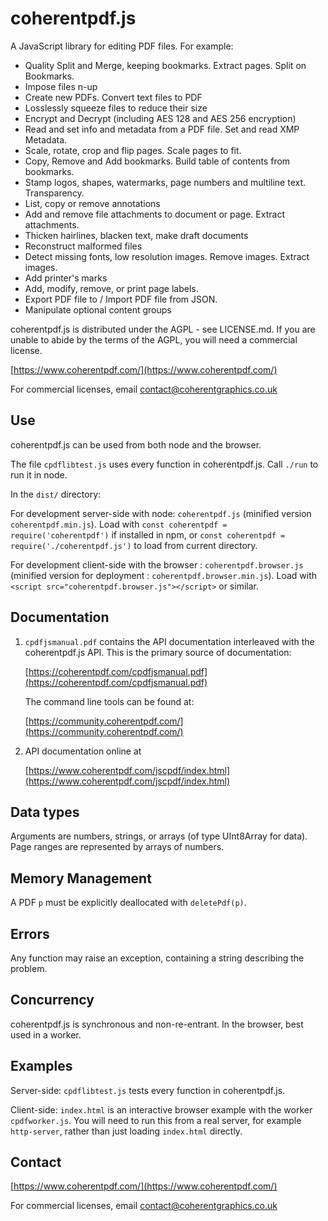 coherentpdf.js
==============

A JavaScript library for editing PDF files. For example:

- Quality Split and Merge, keeping bookmarks. Extract pages. Split on Bookmarks.
- Impose files n-up
- Create new PDFs. Convert text files to PDF
- Losslessly squeeze files to reduce their size
- Encrypt and Decrypt (including AES 128 and AES 256 encryption)
- Read and set info and metadata from a PDF file. Set and read XMP Metadata.
- Scale, rotate, crop and flip pages. Scale pages to fit.
- Copy, Remove and Add bookmarks. Build table of contents from bookmarks.
- Stamp logos, shapes, watermarks, page numbers and multiline text. Transparency.
- List, copy or remove annotations
- Add and remove file attachments to document or page. Extract attachments.
- Thicken hairlines, blacken text, make draft documents
- Reconstruct malformed files
- Detect missing fonts, low resolution images. Remove images. Extract images.
- Add printer's marks
- Add, modify, remove, or print page labels.
- Export PDF file to / Import PDF file from JSON.
- Manipulate optional content groups

coherentpdf.js is distributed under the AGPL - see LICENSE.md. If you are unable
to abide by the terms of the AGPL, you will need a commercial license.

[https://www.coherentpdf.com/](https://www.coherentpdf.com/)

For commercial licenses, email
[contact@coherentgraphics.co.uk](mailto:contact@coherentgraphics.co.uk)


Use
---

coherentpdf.js can be used from both node and the browser.

The file `cpdflibtest.js` uses every function in coherentpdf.js. Call `./run`
to run it in node.

In the `dist/` directory:

For development server-side with node: `coherentpdf.js` (minified version
`coherentpdf.min.js`). Load with `const coherentpdf = require('coherentpdf')`
if installed in npm, or `const coherentpdf = require('./coherentpdf.js')` to
load from current directory.

For development client-side with the browser : `coherentpdf.browser.js`
(minified version for deployment : `coherentpdf.browser.min.js`). Load with
`<script src="coherentpdf.browser.js"></script>` or similar.


Documentation
-------------

1. `cpdfjsmanual.pdf` contains the API documentation interleaved with the
   coherentpdf.js API. This is the primary source of documentation:

   [https://coherentpdf.com/cpdfjsmanual.pdf](https://coherentpdf.com/cpdfjsmanual.pdf)

   The command line tools can be found at:

   [https://community.coherentpdf.com/](https://community.coherentpdf.com/)

2. API documentation online at

   [https://www.coherentpdf.com/jscpdf/index.html](https://www.coherentpdf.com/jscpdf/index.html)


Data types
----------

Arguments are numbers, strings, or arrays (of type UInt8Array for data). Page
ranges are represented by arrays of numbers.


Memory Management
-----------------

A PDF `p` must be explicitly deallocated with `deletePdf(p)`.


Errors
------

Any function may raise an exception, containing a string describing the problem. 


Concurrency
-----------

coherentpdf.js is synchronous and non-re-entrant. In the browser, best used in
a worker.


Examples
--------

Server-side: `cpdflibtest.js` tests every function in coherentpdf.js.

Client-side: `index.html` is an interactive browser example with the worker
`cpdfworker.js`. You will need to run this from a real server, for example
`http-server`, rather than just loading `index.html` directly.


Contact
-------

[https://www.coherentpdf.com/](https://www.coherentpdf.com/)

For commercial licenses, email [contact@coherentgraphics.co.uk](mailto:contact@coherentgraphics.co.uk)
